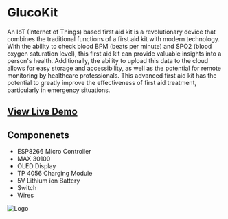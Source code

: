 # GlucoKit
An IoT (Internet of Things) based first aid kit is a revolutionary device that combines the traditional functions of a first aid kit with modern technology. With the ability to check blood BPM (beats per minute) and SPO2 (blood oxygen saturation level), this first aid kit can provide valuable insights into a person's health. Additionally, the ability to upload this data to the cloud allows for easy storage and accessibility, as well as the potential for remote monitoring by healthcare professionals. This advanced first aid kit has the potential to greatly improve the effectiveness of first aid treatment, particularly in emergency situations.

## [View Live Demo](https://www.dropbox.com/s/wmd0zv4jyhyc4dq/A0FD2629-6A84-431E-B2EE-8BB434E63EFBL0001.mov?dl=0)

## Componenets
- ESP8266 Micro Controller
- MAX 30100
- OLED Display
- TP 4056 Charging Module
- 5V Lithium ion Battery
- Switch
- Wires


 ![Logo](https://user-images.githubusercontent.com/102870087/216533053-d8a10648-64c1-4fea-a320-ea2ca7b156d7.png)
 
